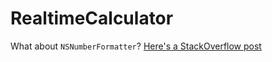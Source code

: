 # RealtimeCalculator

What about `NSNumberFormatter`? [Here's a StackOverflow post](https://stackoverflow.com/questions/30663996/format-string-with-trailing-zeros-removed-for-x-decimal-places-in-swift/30664610#30664610)